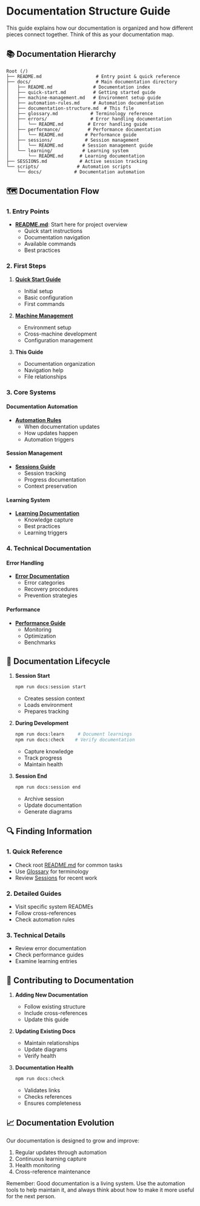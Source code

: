 # Documentation Structure Guide

This guide explains how our documentation is organized and how different pieces connect together. Think of this as your documentation map.

## 📚 Documentation Hierarchy

```
Root (/)
├── README.md                    # Entry point & quick reference
├── docs/                        # Main documentation directory
│   ├── README.md               # Documentation index
│   ├── quick-start.md          # Getting started guide
│   ├── machine-management.md   # Environment setup guide
│   ├── automation-rules.md     # Automation documentation
│   ├── documentation-structure.md  # This file
│   ├── glossary.md            # Terminology reference
│   ├── errors/                # Error handling documentation
│   │   └── README.md         # Error handling guide
│   ├── performance/          # Performance documentation
│   │   └── README.md        # Performance guide
│   ├── sessions/            # Session management
│   │   └── README.md       # Session management guide
│   └── learning/           # Learning system
│       └── README.md      # Learning documentation
├── SESSIONS.md            # Active session tracking
└── scripts/              # Automation scripts
    └── docs/            # Documentation automation
```

## 🗺️ Documentation Flow

### 1. Entry Points
- **[README.md](../README.md)**: Start here for project overview
  - Quick start instructions
  - Documentation navigation
  - Available commands
  - Best practices

### 2. First Steps
1. **[Quick Start Guide](./quick-start.md)**
   - Initial setup
   - Basic configuration
   - First commands

2. **[Machine Management](./machine-management.md)**
   - Environment setup
   - Cross-machine development
   - Configuration management

3. **This Guide**
   - Documentation organization
   - Navigation help
   - File relationships

### 3. Core Systems

#### Documentation Automation
- **[Automation Rules](./automation-rules.md)**
  - When documentation updates
  - How updates happen
  - Automation triggers

#### Session Management
- **[Sessions Guide](./sessions/README.md)**
  - Session tracking
  - Progress documentation
  - Context preservation

#### Learning System
- **[Learning Documentation](./learning/README.md)**
  - Knowledge capture
  - Best practices
  - Learning triggers

### 4. Technical Documentation

#### Error Handling
- **[Error Documentation](./errors/README.md)**
  - Error categories
  - Recovery procedures
  - Prevention strategies

#### Performance
- **[Performance Guide](./performance/README.md)**
  - Monitoring
  - Optimization
  - Benchmarks

## 🔄 Documentation Lifecycle

1. **Session Start**
   ```bash
   npm run docs:session start
   ```
   - Creates session context
   - Loads environment
   - Prepares tracking

2. **During Development**
   ```bash
   npm run docs:learn     # Document learnings
   npm run docs:check    # Verify documentation
   ```
   - Capture knowledge
   - Track progress
   - Maintain health

3. **Session End**
   ```bash
   npm run docs:session end
   ```
   - Archive session
   - Update documentation
   - Generate diagrams

## 🔍 Finding Information

### 1. Quick Reference
- Check root [README.md](../README.md) for common tasks
- Use [Glossary](./glossary.md) for terminology
- Review [Sessions](../SESSIONS.md) for recent work

### 2. Detailed Guides
- Visit specific system READMEs
- Follow cross-references
- Check automation rules

### 3. Technical Details
- Review error documentation
- Check performance guides
- Examine learning entries

## 🤝 Contributing to Documentation

1. **Adding New Documentation**
   - Follow existing structure
   - Include cross-references
   - Update this guide

2. **Updating Existing Docs**
   - Maintain relationships
   - Update diagrams
   - Verify health

3. **Documentation Health**
   ```bash
   npm run docs:check
   ```
   - Validates links
   - Checks references
   - Ensures completeness

## 📈 Documentation Evolution

Our documentation is designed to grow and improve:
1. Regular updates through automation
2. Continuous learning capture
3. Health monitoring
4. Cross-reference maintenance

Remember: Good documentation is a living system. Use the automation tools to help maintain it, and always think about how to make it more useful for the next person. 